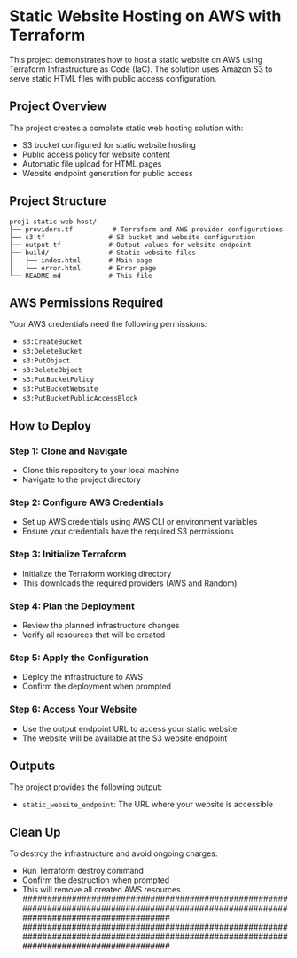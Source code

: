 # Static Website Hosting on AWS with Terraform

This project demonstrates how to host a static website on AWS using Terraform Infrastructure as Code (IaC). The solution uses Amazon S3 to serve static HTML files with public access configuration.

## Project Overview

The project creates a complete static web hosting solution with:
- S3 bucket configured for static website hosting
- Public access policy for website content
- Automatic file upload for HTML pages
- Website endpoint generation for public access

## Project Structure

```
proj1-static-web-host/
├── providers.tf          # Terraform and AWS provider configurations
├── s3.tf                # S3 bucket and website configuration
├── output.tf            # Output values for website endpoint
├── build/               # Static website files
│   ├── index.html       # Main page
│   └── error.html       # Error page
└── README.md            # This file
```

## AWS Permissions Required

Your AWS credentials need the following permissions:
- `s3:CreateBucket`
- `s3:DeleteBucket`
- `s3:PutObject`
- `s3:DeleteObject`
- `s3:PutBucketPolicy`
- `s3:PutBucketWebsite`
- `s3:PutBucketPublicAccessBlock`

## How to Deploy

### Step 1: Clone and Navigate
- Clone this repository to your local machine
- Navigate to the project directory

### Step 2: Configure AWS Credentials
- Set up AWS credentials using AWS CLI or environment variables
- Ensure your credentials have the required S3 permissions

### Step 3: Initialize Terraform
- Initialize the Terraform working directory
- This downloads the required providers (AWS and Random)

### Step 4: Plan the Deployment
- Review the planned infrastructure changes
- Verify all resources that will be created

### Step 5: Apply the Configuration
- Deploy the infrastructure to AWS
- Confirm the deployment when prompted

### Step 6: Access Your Website
- Use the output endpoint URL to access your static website
- The website will be available at the S3 website endpoint

## Outputs

The project provides the following output:
- `static_website_endpoint`: The URL where your website is accessible

## Clean Up

To destroy the infrastructure and avoid ongoing charges:
- Run Terraform destroy command
- Confirm the destruction when prompted
- This will remove all created AWS resources
##########################################################################################################################################
##########################################################################################################################################
